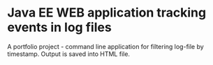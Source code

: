 # **Java EE WEB application tracking events in log files**

A portfolio project - command line application for filtering log-file by timestamp.
Output is saved into HTML file.
